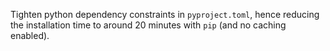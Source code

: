 Tighten python dependency constraints in `pyproject.toml`, hence reducing the installation time to
around 20 minutes with `pip` (and no caching enabled).
